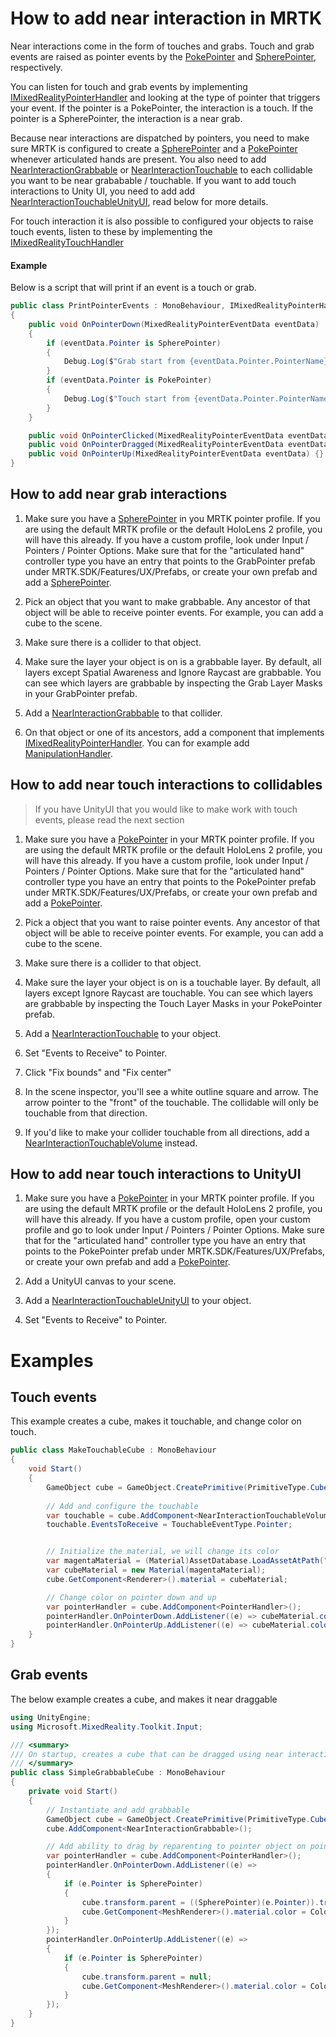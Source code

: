 # How to add near interaction in MRTK
Near interactions come in the form of touches and grabs. Touch and grab events are raised as pointer events by the [PokePointer](Pointers.md#pokepointer) and [SpherePointer](Pointers.md#spherepointer), respectively.

You can listen for touch and grab events by implementing [IMixedRealityPointerHandler](xref:Microsoft.MixedReality.Toolkit.Input.IMixedRealityPointerHandler) and looking at the type of pointer that triggers your event. If the pointer is a PokePointer, the interaction is a touch. If the pointer is a SpherePointer, the interaction is a near grab.

Because near interactions are dispatched by pointers, you need to make sure MRTK is configured to create a [SpherePointer](Pointers.md#spherepointer) and a [PokePointer](Pointers.md#pokepointer) whenever articulated hands are present. You also need to add [NearInteractionGrabbable](xref:Microsoft.MixedReality.Toolkit.Input.NearInteractionGrabbable) or [NearInteractionTouchable](xref:Microsoft.MixedReality.Toolkit.Input.NearInteractionTouchable) to each collidable you want to be near grababable / touchable. If you want to add touch interactions to Unity UI, you need to add add [NearInteractionTouchableUnityUI](xref:Microsoft.MixedReality.Toolkit.Input.NearInteractionTouchableUnityUI), read below for more details.

For touch interaction it is also possible to configured your objects to raise touch events, listen to these by implementing the [IMixedRealityTouchHandler](xref:Microsoft.MixedReality.Toolkit.Input.IMixedRealityTouchHandler)


#### Example
Below is a script that will print if an event is a touch or grab.

```csharp
public class PrintPointerEvents : MonoBehaviour, IMixedRealityPointerHandler
{
    public void OnPointerDown(MixedRealityPointerEventData eventData)
    {
        if (eventData.Pointer is SpherePointer)
        {
            Debug.Log($"Grab start from {eventData.Pointer.PointerName}");
        }
        if (eventData.Pointer is PokePointer)
        {
            Debug.Log($"Touch start from {eventData.Pointer.PointerName}");
        }
    }

    public void OnPointerClicked(MixedRealityPointerEventData eventData) {}
    public void OnPointerDragged(MixedRealityPointerEventData eventData) {}
    public void OnPointerUp(MixedRealityPointerEventData eventData) {}
}
```

## How to add near grab interactions
1. Make sure you have a [SpherePointer](Pointers.md#spherepointer) in you MRTK pointer profile. If you are using the default MRTK profile or the default HoloLens 2 profile, you will have this already. If you have a custom profile, look under Input / Pointers  / Pointer Options. Make sure that for the "articulated hand" controller type you have an entry that points to the GrabPointer prefab under MRTK.SDK/Features/UX/Prefabs, or create your own prefab and add a [SpherePointer](Pointers.md#spherepointer).

1. Pick an object that you want to make grabbable. Any ancestor of that object will be able to receive pointer events. For example, you can add a cube to the scene.

1. Make sure there is a collider to that object.

1. Make sure the layer your object is on is a grabbable layer. By default, all layers except Spatial Awareness and Ignore Raycast are grabbable. You can see which layers are grabbable by inspecting the Grab Layer Masks in your GrabPointer prefab.

1. Add a [NearInteractionGrabbable](xref:Microsoft.MixedReality.Toolkit.Input.NearInteractionGrabbable) to that collider.

1. On that object or one of its ancestors, add a component that implements [IMixedRealityPointerHandler](xref:Microsoft.MixedReality.Toolkit.Input.IMixedRealityPointerHandler). You can for example add [ManipulationHandler](xref:Microsoft.MixedReality.Toolkit.UI.ManipulationHandler).


## How to add near touch interactions to collidables
> If you have UnityUI that you would like to make work with touch events, please read the next section

1. Make sure you have a [PokePointer](Pointers.md#pokepointer) in your MRTK pointer profile. If you are using the default MRTK profile or the default HoloLens 2 profile, you will have this already. If you have a custom profile, look under Input / Pointers  / Pointer Options. Make sure that for the "articulated hand" controller type you have an entry that points to the PokePointer prefab under MRTK.SDK/Features/UX/Prefabs, or create your own prefab and add a [PokePointer](Pointers.md#pokepointer).

1.  Pick a object that you want to raise pointer events. Any ancestor of that object will be able to receive pointer events. For example, you can add a cube to the scene.

1. Make sure there is a collider to that object.

1. Make sure the layer your object is on is a touchable layer. By default, all layers except Ignore Raycast are touchable. You can see which layers are grabbable by inspecting the Touch Layer Masks in your PokePointer prefab.

1. Add a [NearInteractionTouchable](xref:Microsoft.MixedReality.Toolkit.Input.NearInteractionTouchable) to your object. 

1. Set "Events to Receive" to Pointer.

1. Click "Fix bounds" and "Fix center"

1. In the scene inspector, you'll see a white outline square and arrow. The arrow pointer to the "front" of the touchable. The collidable will only be touchable from that direction.

1. If you'd like to make your collider touchable from all directions, add a [NearInteractionTouchableVolume](xref:Microsoft.MixedReality.Toolkit.Input.NearInteractionTouchableVolume) instead.

## How to add near touch interactions to UnityUI
1. Make sure you have a [PokePointer](Pointers.md#pokepointer) in your MRTK pointer profile. If you are using the default MRTK profile or the default HoloLens 2 profile, you will have this already. If you have a custom profile, open your custom profile and go to look under Input / Pointers  / Pointer Options. Make sure that for the "articulated hand" controller type you have an entry that points to the PokePointer prefab under MRTK.SDK/Features/UX/Prefabs, or create your own prefab and add a [PokePointer](Pointers.md#pokepointer).

1. Add a UnityUI canvas to your scene.

1. Add a [NearInteractionTouchableUnityUI](xref:Microsoft.MixedReality.Toolkit.Input.NearInteractionTouchableUnityUI) to your object. 

1. Set "Events to Receive" to Pointer.



# Examples

## Touch events
This example creates a cube, makes it touchable, and change color on touch.
```csharp
public class MakeTouchableCube : MonoBehaviour
{
    void Start()
    {
        GameObject cube = GameObject.CreatePrimitive(PrimitiveType.Cube);
        
        // Add and configure the touchable
        var touchable = cube.AddComponent<NearInteractionTouchableVolume>();
        touchable.EventsToReceive = TouchableEventType.Pointer;


        // Initialize the material, we will change its color
        var magentaMaterial = (Material)AssetDatabase.LoadAssetAtPath("Assets/MixedRealityToolkit.SDK/StandardAssets/Materials/MRTK_Standard_Magenta.mat", typeof(Material));
        var cubeMaterial = new Material(magentaMaterial);
        cube.GetComponent<Renderer>().material = cubeMaterial;

        // Change color on pointer down and up
        var pointerHandler = cube.AddComponent<PointerHandler>();
        pointerHandler.OnPointerDown.AddListener((e) => cubeMaterial.color = Color.green);
        pointerHandler.OnPointerUp.AddListener((e) => cubeMaterial.color = Color.magenta);
    }
}
```

## Grab events
The below example creates a cube, and makes it near draggable

```csharp
using UnityEngine;
using Microsoft.MixedReality.Toolkit.Input;

/// <summary>
/// On startup, creates a cube that can be dragged using near interaction
/// </summary>
public class SimpleGrabbableCube : MonoBehaviour
{
    private void Start()
    {
        // Instantiate and add grabbable
        GameObject cube = GameObject.CreatePrimitive(PrimitiveType.Cube);
        cube.AddComponent<NearInteractionGrabbable>();

        // Add ability to drag by reparenting to pointer object on pointer down
        var pointerHandler = cube.AddComponent<PointerHandler>();
        pointerHandler.OnPointerDown.AddListener((e) =>
        {
            if (e.Pointer is SpherePointer)
            {
                cube.transform.parent = ((SpherePointer)(e.Pointer)).transform;
                cube.GetComponent<MeshRenderer>().material.color = Color.green;
            }
        });
        pointerHandler.OnPointerUp.AddListener((e) =>
        {
            if (e.Pointer is SpherePointer)
            {
                cube.transform.parent = null;
                cube.GetComponent<MeshRenderer>().material.color = Color.gray;
            }
        });
    }
}
```
